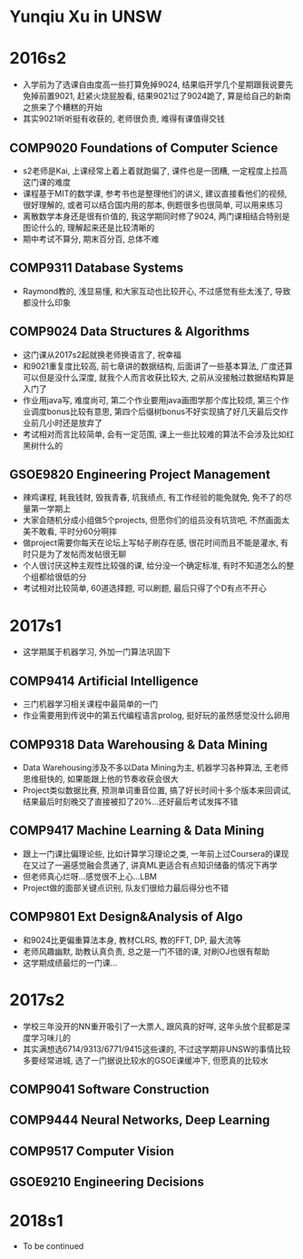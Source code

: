 # Yunqiu Xu in UNSW

# 2016s2
+ 入学前为了选课自由度高一些打算免掉9024, 结果临开学几个星期跟我说要先免掉前置9021, 赶紧火烧屁股看, 结果9021过了9024跪了, 算是给自己的新南之旅来了个糟糕的开始
+ 其实9021听听挺有收获的, 老师很负责, 难得有课值得交钱
## COMP9020 Foundations of Computer Science
+ s2老师是Kai, 上课经常上着上着就跑偏了, 课件也是一团糟, 一定程度上拉高这门课的难度
+ 课程基于MIT的数学课, 参考书也是整理他们的讲义, 建议直接看他们的视频, 很好理解的, 或者可以结合国内用的那本, 例题很多也很简单, 可以用来练习
+ 离散数学本身还是很有价值的, 我这学期同时修了9024, 两门课相结合特别是图论什么的, 理解起来还是比较清晰的
+ 期中考试不算分, 期末百分百, 总体不难
## COMP9311 Database Systems
+ Raymond教的, 浅显易懂, 和大家互动也比较开心, 不过感觉有些太浅了, 导致都没什么印象
## COMP9024 Data Structures & Algorithms 
+ 这门课从2017s2起就换老师换语言了, 祝幸福
+ 和9021重复度比较高, 前七章讲的数据结构, 后面讲了一些基本算法, 广度还算可以但是没什么深度, 就我个人而言收获比较大, 之前从没接触过数据结构算是入门了
+ 作业用java写, 难度尚可, 第二个作业要用java画图学那个库比较烦, 第三个作业调度bonus比较有意思, 第四个后缀树bonus不好实现搞了好几天最后交作业前几小时还是放弃了
+ 考试相对而言比较简单, 会有一定范围, 课上一些比较难的算法不会涉及比如红黑树什么的
## GSOE9820 Engineering Project Management
+ 辣鸡课程, 耗我钱财, 毁我青春, 坑我绩点, 有工作经验的能免就免, 免不了的尽量第一学期上
+ 大家会随机分成小组做5个projects, 但愿你们的组员没有坑货吧, 不然画面太美不敢看, 平时分60分啊摔
+ 做project需要你每天在论坛上写帖子刷存在感, 很花时间而且不能是灌水, 有时只是为了发帖而发帖很无聊
+ 个人很讨厌这种主观性比较强的课, 给分没一个确定标准, 有时不知道怎么的整个组都给很低的分
+ 考试相对比较简单, 60道选择题, 可以刷题, 最后只得了个D有点不开心
# 2017s1
+ 这学期属于机器学习, 外加一门算法巩固下
## COMP9414 Artificial Intelligence
+ 三门机器学习相关课程中最简单的一门
+ 作业需要用到传说中的第五代编程语言prolog, 挺好玩的虽然感觉没什么卵用
## COMP9318 Data Warehousing & Data Mining
+ Data Warehousing涉及不多以Data Mining为主, 机器学习各种算法, 王老师思维挺快的, 如果能跟上他的节奏收获会很大
+ Project类似数据比赛, 预测单词重音位置, 搞了好长时间十多个版本来回调试, 结果最后时刻晚交了直接被扣了20%...还好最后考试发挥不错
## COMP9417 Machine Learning & Data Mining
+ 跟上一门课比偏理论些, 比如计算学习理论之类, 一年前上过Coursera的课现在又过了一遍感觉融会贯通了, 讲真ML更适合有点知识储备的情况下再学
+ 但老师真心烂呀...感觉很不上心...LBM
+ Project做的面部关键点识别, 队友们很给力最后得分也不错
## COMP9801 Ext Design&Analysis of Algo
+ 和9024比更偏重算法本身, 教材CLRS, 教的FFT, DP, 最大流等
+ 老师风趣幽默, 助教认真负责, 总之是一门不错的课, 对刷OJ也很有帮助
+ 这学期成绩最烂的一门课...
# 2017s2
+ 学校三年没开的NN重开吸引了一大票人, 跟风真的好咩, 这年头放个屁都是深度学习味儿的
+ 其实满想选6714/9313/6771/9415这些课的, 不过这学期非UNSW的事情比较多要经常进城, 选了一门据说比较水的GSOE课缓冲下, 但愿真的比较水
## COMP9041 Software Construction

## COMP9444 Neural Networks, Deep Learning

## COMP9517 Computer Vision 

## GSOE9210 Engineering Decisions
# 2018s1
+ To be continued
